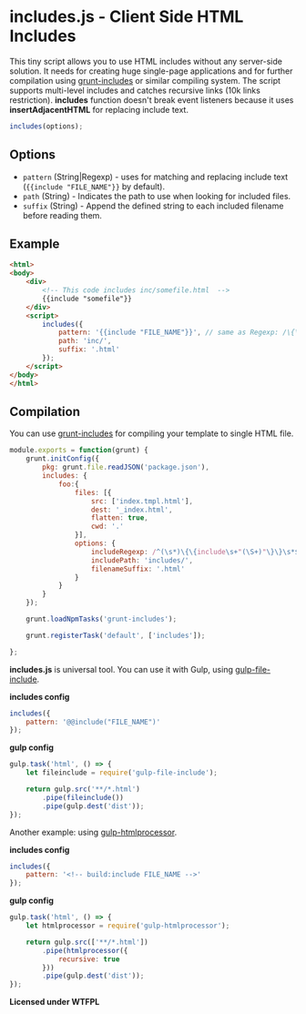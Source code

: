 includes.js - Client Side HTML Includes
===========
This tiny script allows you to use HTML includes without any server-side solution. It needs for creating huge single-page applications and for further compilation using [grunt-includes](https://github.com/vanetix/grunt-includes) or similar compiling system. The script supports multi-level includes and catches recursive links (10k links restriction). **includes** function doesn't break event listeners because it uses **insertAdjacentHTML** for replacing include text.

```js
includes(options);
```

## Options
- ``pattern`` (String|Regexp) - uses for matching and replacing include text (``{{include "FILE_NAME"}}`` by default).
- ``path`` (String) - Indicates the path to use when looking for included files.
- ``suffix`` (String) - Append the defined string to each included filename before reading them.

## Example
```html
<html>
<body>
	<div>
		<!-- This code includes inc/somefile.html  -->
		{{include "somefile"}}
	</div>
	<script>
		includes({
			pattern: '{{include "FILE_NAME"}}', // same as Regexp: /\{\{include\s+"(\S+)"\}\}/
			path: 'inc/',
			suffix: '.html'
		});
	</script>
</body>
</html>
```

## Compilation
You can use [grunt-includes](https://github.com/vanetix/grunt-includes) for compiling your template to single HTML file.
```js
module.exports = function(grunt) {
	grunt.initConfig({
		pkg: grunt.file.readJSON('package.json'),
		includes: {
			foo:{
				files: [{
					src: ['index.tmpl.html'],
					dest: '_index.html',
					flatten: true,
					cwd: '.'
				}],
				options: {
					includeRegexp: /^(\s*)\{\{include\s+"(\S+)"\}\}\s*$/,
					includePath: 'includes/',
					filenameSuffix: '.html'
				}
			}
		}
	});

	grunt.loadNpmTasks('grunt-includes');

	grunt.registerTask('default', ['includes']);

}; 
```

**includes.js** is universal tool. You can use it with Gulp, using [gulp-file-include](https://www.npmjs.com/package/gulp-file-include).

**includes config**

```js
includes({
	pattern: '@@include("FILE_NAME")'
});
```

**gulp config**

```js
gulp.task('html', () => {
	let fileinclude = require('gulp-file-include');

	return gulp.src('**/*.html')
		.pipe(fileinclude())
		.pipe(gulp.dest('dist'));
});
```

Another example: using [gulp-htmlprocessor](https://www.npmjs.com/package/gulp-htmlprocessor).

**includes config**


```js
includes({
	pattern: '<!-- build:include FILE_NAME -->'
});
```

**gulp config**

```js
gulp.task('html', () => {
	let htmlprocessor = require('gulp-htmlprocessor');

	return gulp.src(['**/*.html'])
		.pipe(htmlprocessor({
			recursive: true
		}))
		.pipe(gulp.dest('dist'));
});
```


**Licensed under WTFPL**
